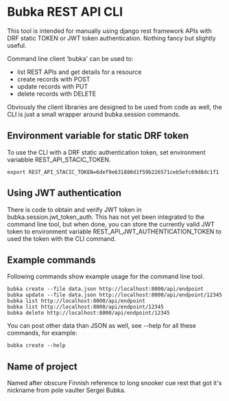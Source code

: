 
Bubka REST API CLI
==================

This tool is intended for manually using django rest framework APIs with DRF static TOKEN or 
JWT token authentication. Nothing fancy but slightly useful.

Command line client 'bubka' can be used to:

* list REST APIs and get details for a resource
* create records with POST
* update records with PUT
* delete records with DELETE

Obviously the client libraries are designed to be used from code as well, the CLI is just
a small wrapper around bubka.session commands.

Environment variable for static DRF token
-----------------------------------------

To use the CLI with a DRF static authentication token, set environment variabble
REST_API_STACIC_TOKEN.

```
export REST_API_STACIC_TOKEN=6def9e631880d1f59b226571ceb5efc69d8dc1f1
``` 

Using JWT authentication
------------------------

There is code to obtain and verify JWT token in bubka.session.jwt_token_auth. This 
has not yet been integrated to the command line tool, but when done, you can store the
currently valid JWT token to environment variable REST_API_JWT_AUTHENTICATION_TOKEN to
used the token with the CLI command.  

Example commands
----------------

Following commands show example usage for the command line tool.

```
bubka create --file data.json http://localhost:8000/api/endpoint
bubka update --file data.json http://localhost:8000/api/endpoint/12345
bubka list http://localhost:8000/api/endpoint
bubka list http://localhost:8000/api/endpoint/12345
bubka delete http://localhost:8000/api/endpoint/12345
``` 

You can post other data than JSON as well, see --help for all these commands, for example:

```
bubka create --help
```

Name of project
---------------

Named after obscure Finnish reference to long snooker cue rest that got it's nickname from 
pole vaulter Sergei Bubka.
